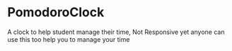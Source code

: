 # PomodoroClock
A clock to help student manage their time, Not Responsive yet
anyone can use this too help you to manage your time

